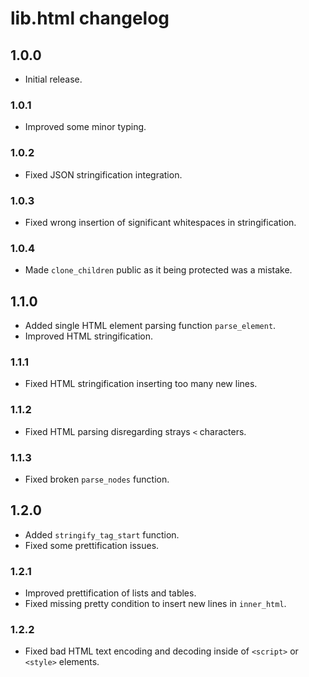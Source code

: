 # lib.html changelog

## 1.0.0

- Initial release.

### 1.0.1

- Improved some minor typing.

### 1.0.2

- Fixed JSON stringification integration.

### 1.0.3

- Fixed wrong insertion of significant whitespaces in stringification.

### 1.0.4

- Made `clone_children` public as it being protected was a mistake.

## 1.1.0

- Added single HTML element parsing function `parse_element`.
- Improved HTML stringification.

### 1.1.1

- Fixed HTML stringification inserting too many new lines.

### 1.1.2

- Fixed HTML parsing disregarding strays `<` characters.

### 1.1.3

- Fixed broken `parse_nodes` function.

## 1.2.0

- Added `stringify_tag_start` function.
- Fixed some prettification issues.

### 1.2.1

- Improved prettification of lists and tables.
- Fixed missing pretty condition to insert new lines in `inner_html`.

### 1.2.2

- Fixed bad HTML text encoding and decoding inside of `<script>` or `<style>` elements.
